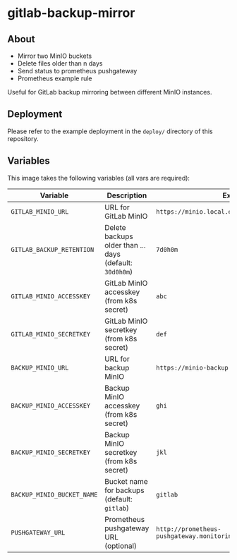 # gitlab-backup-mirror

## About

- Mirror two MinIO buckets
- Delete files older than n days
- Send status to prometheus pushgateway
- Prometheus example rule

Useful for GitLab backup mirroring between different MinIO instances.

## Deployment

Please refer to the example deployment in the `deploy/` directory of this repository.

## Variables

This image takes the following variables (all vars are required):

| Variable                   | Description                                             | Example                                                           |
| -------------------------- | ------------------------------------------------------- | ----------------------------------------------------------------- |
| `GITLAB_MINIO_URL`         | URL for GitLab MinIO                                    | `https://minio.local.example.com`                                 |
| `GITLAB_BACKUP_RETENTION`  | Delete backups older than ... days (default: `30d0h0m`) | `7d0h0m`                                                          |
| `GITLAB_MINIO_ACCESSKEY`   | GitLab MinIO accesskey (from k8s secret)                | `abc`                                                             |
| `GITLAB_MINIO_SECRETKEY`   | GitLab MinIO secretkey (from k8s secret)                | `def`                                                             |
| `BACKUP_MINIO_URL`         | URL for backup MinIO                                    | `https://minio-backup.local.example.com`                          |
| `BACKUP_MINIO_ACCESSKEY`   | Backup MinIO accesskey (from k8s secret)                | `ghi`                                                             |
| `BACKUP_MINIO_SECRETKEY`   | Backup MinIO secretkey (from k8s secret)                | `jkl`                                                             |
| `BACKUP_MINIO_BUCKET_NAME` | Bucket name for backups (default: `gitlab`)             | `gitlab`                                                          |
| `PUSHGATEWAY_URL`          | Prometheus pushgateway URL (optional)                   | `http://prometheus-pushgateway.monitoring.svc.cluster.local:9091` |
